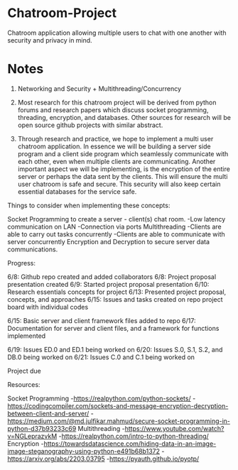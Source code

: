 # Chatroom-Project
Chatroom application allowing multiple users to chat with one another with security and privacy in mind.

# Notes 

1) Networking and Security + Multithreading/Concurrency 

2) Most research for this chatroom project will be derived from python forums and research papers which discuss socket programming, threading, encryption, and databases. Other sources for research will be open source github projects with similar abstract.

3) Through research and practice, we hope to implement a multi user chatroom application. In essence we will be building a server side program and a client side program which seamlessly communicate with each other, even when multiple clients are communicating. Another important aspect we will be implementing, is the encryption of the entire server or perhaps the data sent by the clients. This will ensure the multi user chatroom is safe and secure. This security will also keep certain essential databases for the service safe.

Things to consider when implementing these concepts:

Socket Programming to create a server - client(s) chat room. 
	-Low latency communication on LAN
	-Connection via ports
Multithreading
	-Clients are able to carry out tasks concurrently
	-Clients are able to communicate with server concurrently
Encryption and Decryption to secure server data communications.



Progress:

6/8: Github repo created and added collaborators
6/8: Project proposal presentation created
6/9: Started project proposal presentation
6/10: Research essentials concepts for project
6/13: Presented project proposal, concepts, and approaches
6/15: Issues and tasks created on repo project board with individual codes

6/15: Basic server and client framework files added to repo
6/17: Documentation for server and client files, and a framework for functions implemented

6/19: Issues ED.0 and ED.1 being worked on
6/20: Issues S.0, S.1, S.2, and DB.0 being worked on
6/21: Issues C.0 and C.1 being worked on


Project due

Resources:

Socket Programming
-https://realpython.com/python-sockets/
-https://codingcompiler.com/sockets-and-message-encryption-decryption-between-client-and-server/
-https://medium.com/@md.julfikar.mahmud/secure-socket-programming-in-python-d37b93233c69
Multithreading
-https://www.youtube.com/watch?v=NGLeprazvkM
-https://realpython.com/intro-to-python-threading/
Encryption
-https://towardsdatascience.com/hiding-data-in-an-image-image-steganography-using-python-e491b68b1372
-https://arxiv.org/abs/2203.03795
-https://pyauth.github.io/pyotp/

